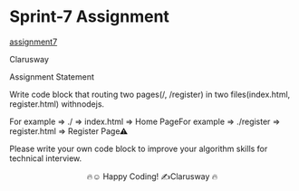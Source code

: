 # Sprint-7 Assignment
[assignment7](assignment.pdf)

Clarusway

Assignment Statement

Write code block that routing two pages(/, /register) in two files(index.html, register.html) withnodejs.

For example => ./ => index.html => Home PageFor example => ./register => register.html => Register Page⚠  

Please write your own code block to improve your algorithm skills for technical interview.

 <center>🔥☺ Happy Coding! ✍Clarusway 🔥
